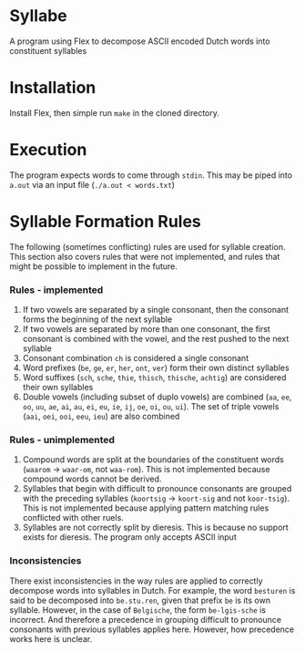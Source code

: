# Syllabe

A program using Flex to decompose ASCII encoded Dutch words into constituent syllables

# Installation

Install Flex, then simple run `make` in the cloned directory. 

# Execution

The program expects words to come through `stdin`. This may be piped into `a.out` via an input file (`./a.out < words.txt`)

# Syllable Formation Rules
The following (sometimes conflicting) rules are used for syllable creation. This section also covers rules that were not implemented, and rules that might be possible to implement in the future. 


### Rules - implemented 

1. If two vowels are separated by a single consonant, then the consonant forms the beginning of the next syllable
2. If two vowels are separated by more than one consonant, the first consonant is combined with the vowel, and the rest pushed to the next syllable
3. Consonant combination `ch` is considered a single consonant
4. Word prefixes (`be`, `ge`, `er`, `her`, `ont`, `ver`) form their own distinct syllables
5. Word suffixes (`sch`, `sche`, `thie`, `thisch`, `thische`, `achtig`) are considered their own syllables
6. Double vowels (including subset of duplo vowels) are combined (`aa`, `ee`, `oo`, `uu`, `ae`, `ai`, `au`, `ei`, `eu`, `ie`, `ij`, `oe`, `oi`, `ou`, `ui`). The set of triple vowels (`aai`, `oei`, `ooi`, `eeu`, `ieu`) are also combined


### Rules - unimplemented

1. Compound words are split at the boundaries of the constituent words (`waarom` -> `waar-om`, not `waa-rom`). This is not implemented because compound words cannot be derived. 
2. Syllables that begin with difficult to pronounce consonants are grouped with the preceding syllables (`koortsig` -> `koort-sig` and not `koor-tsig`). This is not implemented because applying pattern matching rules conflicted with other ruels. 
3. Syllables are not correctly split by dieresis. This is because no support exists for dieresis. The program only accepts ASCII input

### Inconsistencies

There exist inconsistencies in the way rules are applied to correctly decompose words into syllables in Dutch. For example, the word `besturen` is said to be decomposed into `be.stu.ren`, given that prefix `be` is its own syllable. However, in the case of `Belgische`, the form `be-lgis-sche` is incorrect. And therefore a precedence in grouping difficult to pronounce consonants with previous syllables applies here. However, how precedence works here is unclear. 
